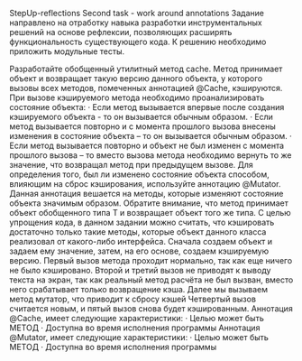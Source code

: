 StepUp-reflections
Second task - work around annotations
Задание направлено на отработку навыка разработки инструментальных решений на основе рефлексии, позволяющих расширять функциональность существующего кода.
К решению необходимо приложить модульные тесты.

Разработайте обобщенный утилитный метод cache.
Метод принимает объект и возвращает такую версию данного объекта, у которого вызовы всех методов, помеченных аннотацией @Cache, кэшируются.
При вызове кэшируемого метода необходимо проанализировать состояние объекта:
· Если метод вызывается впервые после создания кэшируемого объекта - то он вызывается обычным образом.
· Если метод вызывается повторно и с момента прошлого вызова внесены изменения в состояние объекта – то он вызывается обычным образом.
· Если метод вызывается повторно и объект не был изменен с момента прошлого вызова – то вместо вызова метода необходимо вернуть то же значение, что возвращал метод при предыдущем вызове.
Для определения того, был ли изменено состояние объекта способом, влияющим на сброс кэширования, используйте аннотацию @Mutator.
Данная аннотация вешается на методы, которые изменяют состояние объекта значимым образом.
Обратите внимание, что метод принимает объект обобщенного типа T и возвращает объект того же типа.
С целью упрощения кода, в данном задании можно считать, что кэшировать достаточно только такие методы, которые объект данного класса реализовал от какого-либо интерфейса.
Сначала создаем объект и задаем ему значение, затем, на его основе, создаем кэшируемую версию. Первый вызов метода проходит нормально, так как еще ничего не было кэшировано.
Второй и третий вызов не приводят к выводу текста на экран, так как реальный метод расчёта не был вызван, вместо него срабатывает только возвращение кэша.
Далее мы вызываем метод мутатор, что приводит к сбросу кэшей Четвертый вызов считается новым, и пятый вызов снова будет кэшированным.
Аннотация @Cache, имеет следующие характеристики:
· Целью может быть МЕТОД
· Доступна во время исполнения программы
Аннотация @Mutator, имеет следующие характеристики:
· Целью может быть МЕТОД
· Доступна во время исполнения программы
